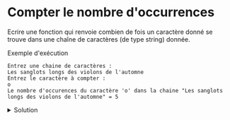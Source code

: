 # Compter le nombre d'occurrences
Ecrire une fonction qui renvoie combien de fois un caractère donné se trouve dans une chaîne de caractères (de type string) donnée.

Exemple d'exécution
~~~
Entrez une chaine de caractères : 
Les sanglots longs des violons de l'automne
Entrez le caractère à compter : 
o
Le nombre d'occurences du caractère 'o' dans la chaine "Les sanglots longs des violons de l'automne" = 5
~~~

<details>
<summary>Solution</summary>

~~~cpp
#include <iostream>
#include <string>
using namespace std;

size_t nb_occ(string_view str, char c) {
   size_t resultat = 0,
          pos = 0;
   while ( (pos = str.find(c, pos)) != string::npos ) {
      ++resultat;
      ++pos;
   } 
   return resultat; 
}


int main() {

    string str;
    char c;

    cout << "Entrez une chaine de caractères : \n";
    getline(cin, str);
    
    cout << "Entrez le caractère à compter : \n";
    cin >> c;

    cout << "Le nombre d'occurences du caractère " 
         << "'" << c << "'" 
         << " dans la chaine \"" << str << "\" = "
         << nb_occ(str, c) << "\n";  

    return EXIT_SUCCESS;
}
~~~



</details>
